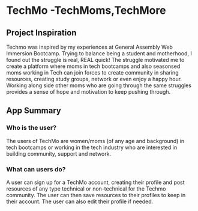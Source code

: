 # **TechMo -TechMoms,TechMore**

## **Project Inspiration**
Techmo was inspired by my experiences at General Assembly Web Immersion Bootcamp. Trying to balance being a student and motherhood, I found out the struggle is real, REAL quick! The struggle motivated me to create a platform where moms in tech bootcamps and also seasonsed moms working in Tech can join forces to create community in sharing resources, creating study groups, network or even enjoy a happy hour. Working along side other moms who are going through the same struggles provides a sense of hope and motivation to keep pushing through.

## **App Summary**
### Who is the user?
The users of TechMo are women/moms (of any age and background) in tech bootcamps or working in the tech industry who are interested in building community, support and network.
### What can users do?
A user can sign up for a TechMo account, creating their profile and post resources of any type technical or non-technical for the Techmo community. The user can then save resources to their profiles to keep in their account. The user can also edit their profile if needed.  
